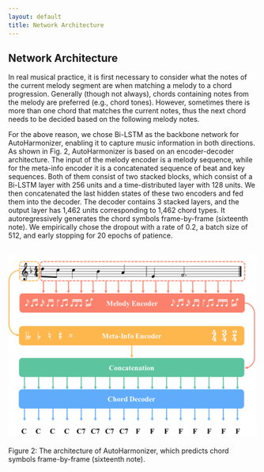 ```yaml
---
layout: default
title: Network Architecture
---
```


<script src="https://cdn.mathjax.org/mathjax/latest/MathJax.js?config=TeX-AMS-MML_HTMLorMML" type="text/javascript"></script>
<script type="text/x-mathjax-config">
    MathJax.Hub.Config({
        tex2jax: {
        skipTags: ['script', 'noscript', 'style', 'textarea', 'pre'],
        inlineMath: [['$','$']]
        }
    });
</script>

## Network Architecture

In real musical practice, it is first necessary to consider what the notes of the  current melody segment are when matching a melody to a chord progression. Generally (though not always), chords containing notes from the melody are preferred (e.g., chord tones). However, sometimes there is more than one chord that matches the current notes, thus the next chord needs to be decided based on the following melody notes.

For the above reason, we chose Bi-LSTM as the backbone network for AutoHarmonizer, enabling it to capture music information in both directions. As shown in Fig. 2, AutoHarmonizer is based on an encoder-decoder architecture. The input of the melody encoder is a melody sequence, while for the meta-info encoder it is a concatenated sequence of beat and key sequences. Both of them consist of two stacked blocks, which consist of a Bi-LSTM layer with 256 units and a time-distributed layer with 128 units. We then concatenated the last hidden states of these two encoders and fed them into the decoder. The decoder contains 3 stacked layers, and the output layer has 1,462 units corresponding to 1,462 chord types. It autoregressively generates the chord symbols frame-by-frame (sixteenth note). We empirically chose the dropout with a rate of 0.2, a batch size of 512, and early stopping for 20 epochs of patience.

<br>
<center><img src="figs/fig2.png" alt="fig4" style="zoom:60%"></center>
<br>
Figure 2: The architecture of AutoHarmonizer, which predicts chord symbols frame-by-frame (sixteenth note).
<br>
